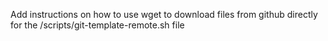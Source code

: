 Add instructions on how to use wget to download files from github directly for the /scripts/git-template-remote.sh file
